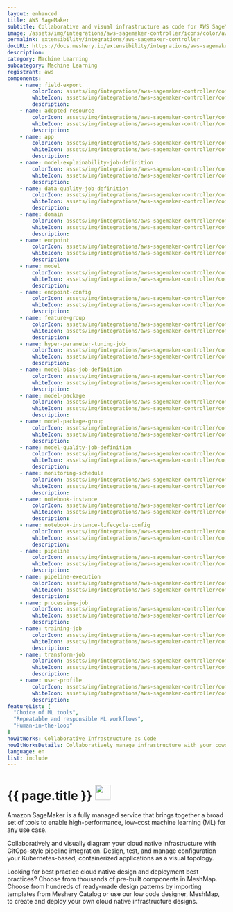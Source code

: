 ```yaml
---
layout: enhanced
title: AWS SageMaker
subtitle: Collaborative and visual infrastructure as code for AWS SageMaker
image: /assets/img/integrations/aws-sagemaker-controller/icons/color/aws-sagemaker-controller-color.svg
permalink: extensibility/integrations/aws-sagemaker-controller
docURL: https://docs.meshery.io/extensibility/integrations/aws-sagemaker-controller
description: 
category: Machine Learning
subcategory: Machine Learning
registrant: aws
components: 
	- name: field-export
		colorIcon: assets/img/integrations/aws-sagemaker-controller/components/field-export/icons/color/field-export-color.svg
		whiteIcon: assets/img/integrations/aws-sagemaker-controller/components/field-export/icons/white/field-export-white.svg
		description: 
	- name: adopted-resource
		colorIcon: assets/img/integrations/aws-sagemaker-controller/components/adopted-resource/icons/color/adopted-resource-color.svg
		whiteIcon: assets/img/integrations/aws-sagemaker-controller/components/adopted-resource/icons/white/adopted-resource-white.svg
		description: 
	- name: app
		colorIcon: assets/img/integrations/aws-sagemaker-controller/components/app/icons/color/app-color.svg
		whiteIcon: assets/img/integrations/aws-sagemaker-controller/components/app/icons/white/app-white.svg
		description: 
	- name: model-explainability-job-definition
		colorIcon: assets/img/integrations/aws-sagemaker-controller/components/model-explainability-job-definition/icons/color/model-explainability-job-definition-color.svg
		whiteIcon: assets/img/integrations/aws-sagemaker-controller/components/model-explainability-job-definition/icons/white/model-explainability-job-definition-white.svg
		description: 
	- name: data-quality-job-definition
		colorIcon: assets/img/integrations/aws-sagemaker-controller/components/data-quality-job-definition/icons/color/data-quality-job-definition-color.svg
		whiteIcon: assets/img/integrations/aws-sagemaker-controller/components/data-quality-job-definition/icons/white/data-quality-job-definition-white.svg
		description: 
	- name: domain
		colorIcon: assets/img/integrations/aws-sagemaker-controller/components/domain/icons/color/domain-color.svg
		whiteIcon: assets/img/integrations/aws-sagemaker-controller/components/domain/icons/white/domain-white.svg
		description: 
	- name: endpoint
		colorIcon: assets/img/integrations/aws-sagemaker-controller/components/endpoint/icons/color/endpoint-color.svg
		whiteIcon: assets/img/integrations/aws-sagemaker-controller/components/endpoint/icons/white/endpoint-white.svg
		description: 
	- name: model
		colorIcon: assets/img/integrations/aws-sagemaker-controller/components/model/icons/color/model-color.svg
		whiteIcon: assets/img/integrations/aws-sagemaker-controller/components/model/icons/white/model-white.svg
		description: 
	- name: endpoint-config
		colorIcon: assets/img/integrations/aws-sagemaker-controller/components/endpoint-config/icons/color/endpoint-config-color.svg
		whiteIcon: assets/img/integrations/aws-sagemaker-controller/components/endpoint-config/icons/white/endpoint-config-white.svg
		description: 
	- name: feature-group
		colorIcon: assets/img/integrations/aws-sagemaker-controller/components/feature-group/icons/color/feature-group-color.svg
		whiteIcon: assets/img/integrations/aws-sagemaker-controller/components/feature-group/icons/white/feature-group-white.svg
		description: 
	- name: hyper-parameter-tuning-job
		colorIcon: assets/img/integrations/aws-sagemaker-controller/components/hyper-parameter-tuning-job/icons/color/hyper-parameter-tuning-job-color.svg
		whiteIcon: assets/img/integrations/aws-sagemaker-controller/components/hyper-parameter-tuning-job/icons/white/hyper-parameter-tuning-job-white.svg
		description: 
	- name: model-bias-job-definition
		colorIcon: assets/img/integrations/aws-sagemaker-controller/components/model-bias-job-definition/icons/color/model-bias-job-definition-color.svg
		whiteIcon: assets/img/integrations/aws-sagemaker-controller/components/model-bias-job-definition/icons/white/model-bias-job-definition-white.svg
		description: 
	- name: model-package
		colorIcon: assets/img/integrations/aws-sagemaker-controller/components/model-package/icons/color/model-package-color.svg
		whiteIcon: assets/img/integrations/aws-sagemaker-controller/components/model-package/icons/white/model-package-white.svg
		description: 
	- name: model-package-group
		colorIcon: assets/img/integrations/aws-sagemaker-controller/components/model-package-group/icons/color/model-package-group-color.svg
		whiteIcon: assets/img/integrations/aws-sagemaker-controller/components/model-package-group/icons/white/model-package-group-white.svg
		description: 
	- name: model-quality-job-definition
		colorIcon: assets/img/integrations/aws-sagemaker-controller/components/model-quality-job-definition/icons/color/model-quality-job-definition-color.svg
		whiteIcon: assets/img/integrations/aws-sagemaker-controller/components/model-quality-job-definition/icons/white/model-quality-job-definition-white.svg
		description: 
	- name: monitoring-schedule
		colorIcon: assets/img/integrations/aws-sagemaker-controller/components/monitoring-schedule/icons/color/monitoring-schedule-color.svg
		whiteIcon: assets/img/integrations/aws-sagemaker-controller/components/monitoring-schedule/icons/white/monitoring-schedule-white.svg
		description: 
	- name: notebook-instance
		colorIcon: assets/img/integrations/aws-sagemaker-controller/components/notebook-instance/icons/color/notebook-instance-color.svg
		whiteIcon: assets/img/integrations/aws-sagemaker-controller/components/notebook-instance/icons/white/notebook-instance-white.svg
		description: 
	- name: notebook-instance-lifecycle-config
		colorIcon: assets/img/integrations/aws-sagemaker-controller/components/notebook-instance-lifecycle-config/icons/color/notebook-instance-lifecycle-config-color.svg
		whiteIcon: assets/img/integrations/aws-sagemaker-controller/components/notebook-instance-lifecycle-config/icons/white/notebook-instance-lifecycle-config-white.svg
		description: 
	- name: pipeline
		colorIcon: assets/img/integrations/aws-sagemaker-controller/components/pipeline/icons/color/pipeline-color.svg
		whiteIcon: assets/img/integrations/aws-sagemaker-controller/components/pipeline/icons/white/pipeline-white.svg
		description: 
	- name: pipeline-execution
		colorIcon: assets/img/integrations/aws-sagemaker-controller/components/pipeline-execution/icons/color/pipeline-execution-color.svg
		whiteIcon: assets/img/integrations/aws-sagemaker-controller/components/pipeline-execution/icons/white/pipeline-execution-white.svg
		description: 
	- name: processing-job
		colorIcon: assets/img/integrations/aws-sagemaker-controller/components/processing-job/icons/color/processing-job-color.svg
		whiteIcon: assets/img/integrations/aws-sagemaker-controller/components/processing-job/icons/white/processing-job-white.svg
		description: 
	- name: training-job
		colorIcon: assets/img/integrations/aws-sagemaker-controller/components/training-job/icons/color/training-job-color.svg
		whiteIcon: assets/img/integrations/aws-sagemaker-controller/components/training-job/icons/white/training-job-white.svg
		description: 
	- name: transform-job
		colorIcon: assets/img/integrations/aws-sagemaker-controller/components/transform-job/icons/color/transform-job-color.svg
		whiteIcon: assets/img/integrations/aws-sagemaker-controller/components/transform-job/icons/white/transform-job-white.svg
		description: 
	- name: user-profile
		colorIcon: assets/img/integrations/aws-sagemaker-controller/components/user-profile/icons/color/user-profile-color.svg
		whiteIcon: assets/img/integrations/aws-sagemaker-controller/components/user-profile/icons/white/user-profile-white.svg
		description: 
featureList: [
  "Choice of ML tools",
  "Repeatable and responsible ML workflows",
  "Human-in-the-loop"
]
howItWorks: Collaborative Infrastructure as Code
howItWorksDetails: Collaboratively manage infrastructure with your coworkers synchronously sharing the same designs.
language: en
list: include
---
```

<h1>{{ page.title }} <img src="{{ page.image }}" style="width: 35px; height: 35px;" /></h1>

<p>
Amazon SageMaker is a fully managed service that brings together a broad set of tools to enable high-performance, low-cost machine learning (ML) for any use case.
</p>
<p>
    Collaboratively and visually diagram your cloud native infrastructure with GitOps-style pipeline integration. Design, test, and manage configuration your Kubernetes-based, containerized applications as a visual topology.
</p>
<p>
    Looking for best practice cloud native design and deployment best practices? Choose from thousands of pre-built components in MeshMap. Choose from hundreds of ready-made design patterns by importing templates from Meshery Catalog or use our low code designer, MeshMap, to create and deploy your own cloud native infrastructure designs.
</p>
